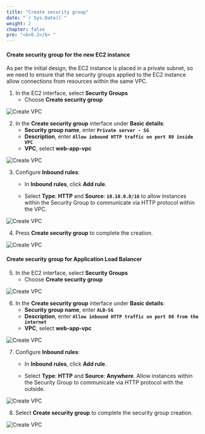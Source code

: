 ```yaml
---
title: "Create security group"
date: "`r Sys.Date()`" 
weight: 2
chapter: false
pre: "<b>6.2</b> "
---
```


#### Create security group for the new EC2 instance

As per the initial design, the EC2 instance is placed in a private subnet, so we need to ensure that the security groups applied to the EC2 instance allow connections from resources within the same VPC.

1. In the EC2 interface, select **Security Groups**
   - Choose **Create security group**

![Create VPC](/images/6/create-sg/001.png?featherlight=false&width=90pc)

2. In the **Create security group** interface under **Basic details**:
   - **Security group name**, enter **```Private server - SG```**
   - **Description**, enter **```Allow inbound HTTP traffic on port 80 inside VPC```**
   - **VPC**, select **web-app-vpc**

![Create VPC](/images/6/create-sg/002.png?featherlight=false&width=90pc)

3. Configure **Inbound rules**:

   - In **Inbound rules**, click **Add rule**.
   
   - Select **Type**: **HTTP** and **Source**: **```10.10.0.0/16```** to allow instances within the Security Group to communicate via HTTP protocol within the VPC.

![Create VPC](/images/6/create-sg/003.png?featherlight=false&width=90pc)

4. Press **Create security group** to complete the creation.

![Create VPC](/images/6/create-sg/004.png?featherlight=false&width=90pc)

#### Create security group for Application Load Balancer

5. In the EC2 interface, select **Security Groups**
   - Choose **Create security group**

![Create VPC](/images/6/create-sg/001.png?featherlight=false&width=90pc)

6. In the **Create security group** interface under **Basic details**:
   - **Security group name**, enter **```ALB-SG```**
   - **Description**, enter **```Allow inbound HTTP traffic on port 80 from the internet```**
   - **VPC**, select **web-app-vpc**

![Create VPC](/images/6/create-sg/006.png?featherlight=false&width=90pc)

7. Configure **Inbound rules**:

   - In **Inbound rules**, click **Add rule**.
   
   - Select **Type**: **HTTP** and **Source**: **Anywhere**. Allow instances within the Security Group to communicate via HTTP protocol with the outside.

![Create VPC](/images/6/create-sg/007.png?featherlight=false&width=90pc)

8. Select **Create security group** to complete the security group creation.

![Create VPC](/images/6/create-sg/008.png?featherlight=false&width=90pc)
